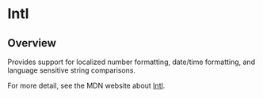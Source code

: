 # Intl

<TypeHeader/>

## Overview

Provides support for localized number formatting, date/time formatting,
and language sensitive string comparisons.

For more detail, see the MDN website about
[Intl](https://developer.mozilla.org/docs/Web/JavaScript/Reference/Global_Objects/Intl).

<ApiDocs/>
